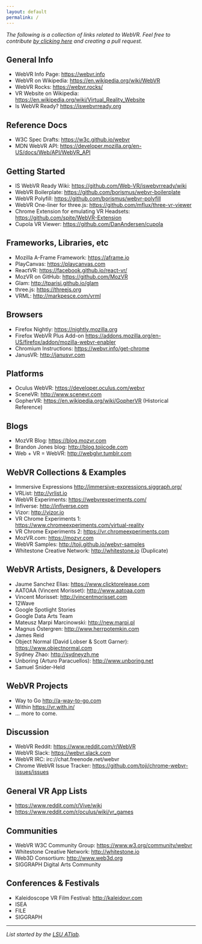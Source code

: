 ```yaml
---
layout: default
permalink: /
---
```

*The following is a collection of links related to WebVR. Feel free to contribute [by clicking here](https://github.com/lsuatlab/webvrnotes/edit/gh-pages/README.md) and creating a pull request.*

## General Info
- WebVR Info Page: <https://webvr.info>
- WebVR on Wikipedia: <https://en.wikipedia.org/wiki/WebVR>
- WebVR Rocks: <https://webvr.rocks/>
- VR Website on Wikipedia: <https://en.wikipedia.org/wiki/Virtual_Reality_Website>
- Is WebVR Ready? <https://iswebvrready.org>

## Reference Docs
- W3C Spec Drafts: <https://w3c.github.io/webvr>
- MDN WebVR API: <https://developer.mozilla.org/en-US/docs/Web/API/WebVR_API>

## Getting Started
- IS WebVR Ready Wiki: <https://github.com/Web-VR/iswebvrready/wiki>
- WebVR Boilerplate: <https://github.com/borismus/webvr-boilerplate>
- WebVR Polyfill: <https://github.com/borismus/webvr-polyfill>
- WebVR One-liner for three.js: <https://github.com/mflux/three-vr-viewer>
- Chrome Extension for emulating VR Headsets: <https://github.com/spite/WebVR-Extension>
- Cupola VR Viewer: <https://github.com/DanAndersen/cupola>

## Frameworks, Libraries, etc
- Mozilla A-Frame Framework: <https://aframe.io>
- PlayCanvas: <https://playcanvas.com>
- ReactVR: <https://facebook.github.io/react-vr/>
- MozVR on GitHub: <https://github.com/MozVR>
- Glam: <http://tparisi.github.io/glam>
- three.js: <https://threejs.org>
- VRML: <http://markpesce.com/vrml>

## Browsers
- Firefox Nightly: <https://nightly.mozilla.org>
- Firefox WebVR Plus Add-on <https://addons.mozilla.org/en-US/firefox/addon/mozilla-webvr-enabler>
- Chromium Instructions: <https://webvr.info/get-chrome>
- JanusVR: <http://janusvr.com>

## Platforms
- Oculus WebVR: <https://developer.oculus.com/webvr>
- SceneVR: <http://www.scenevr.com>
- GopherVR: <https://en.wikipedia.org/wiki/GopherVR> (Historical Reference)

## Blogs
- MozVR Blog: <https://blog.mozvr.com>
- Brandon Jones blog: <http://blog.tojicode.com>
- Web + VR = WebVR: <http://webglvr.tumblr.com>

## WebVR Collections & Examples
- Immersive Expressions <http://immersive-expressions.siggraph.org/>
- VRList: <http://vrlist.io>
- WebVR Experiments: <https://webvrexperiments.com/>
- Infiverse: <http://infiverse.com>
- Vizor: <http://vizor.io>
- VR Chrome Experiments 1: <https://www.chromeexperiments.com/virtual-reality>
- VR Chrome Experiments 2: <https://vr.chromeexperiments.com>
- MozVR.com: <https://mozvr.com>
- WebVR Samples: <http://toji.github.io/webvr-samples>
- Whitestone Creative Network: <http://whitestone.io> (Duplicate)

## WebVR Artists, Designers, & Developers
- Jaume Sanchez Elias: <https://www.clicktorelease.com>
- AATOAA (Vincent Morisset): <http://www.aatoaa.com>
- Vincent Morisset: <http://vincentmorisset.com>
- 12Wave
- Google Spotlight Stories
- Google Data Arts Team
- Mateusz Marpi Marcinowski: <http://new.marpi.pl>
- Magnus Östergren: <http://www.herrpotemkin.com>
- James Reid
- Object Normal (David Lobser & Scott Garner): <https://www.objectnormal.com>
- Sydney Zhao: <http://sydneyzh.me>
- Unboring (Arturo Paracuellos): <http://www.unboring.net>
- Samuel Snider-Held

## WebVR Projects
- Way to Go <http://a-way-to-go.com>
- Within <https://vr.with.in/>
- ... more to come.

## Discussion
- WebVR Reddit: <https://www.reddit.com/r/WebVR>
- WebVR Slack: <https://webvr.slack.com>
- WebVR IRC: irc://chat.freenode.net/webvr
- Chrome WebVR Issue Tracker: <https://github.com/toji/chrome-webvr-issues/issues>

## General VR App Lists
- <https://www.reddit.com/r/Vive/wiki>
- <https://www.reddit.com/r/oculus/wiki/vr_games>

## Communities
- WebVR W3C Community Group: <https://www.w3.org/community/webvr>
- Whitestone Creative Network: <http://whitestone.io>
- Web3D Consortium: <http://www.web3d.org>
- SIGGRAPH Digital Arts Community

## Conferences & Festivals
- Kaleidoscope VR Film Festival: <http://kaleidovr.com>
- ISEA
- FILE
- SIGGRAPH

---
*List started by the [LSU ATlab](http://atlab.cct.lsu.edu).*
